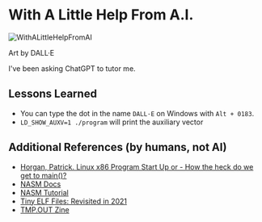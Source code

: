 # With A Little Help From A.I.

![WithALittleHelpFromAI](https://github.com/user-attachments/assets/5e514209-1a8a-45b3-9b67-367c80d6a57a)

Art by DALL·E

I've been asking ChatGPT to tutor me.

## Lessons Learned
* You can type the dot in the name `DALL·E` on Windows with `Alt + 0183`.
* `LD_SHOW_AUXV=1 ./program` will print the auxiliary vector

## Additional References (by humans, not AI)
* [Horgan, Patrick. Linux x86 Program Start Up or - How the heck do we get to main()?](http://dbp-consulting.com/tutorials/debugging/linuxProgramStartup.html)
* [NASM Docs](https://www.nasm.us/doc/)
* [NASM Tutorial](https://cs.lmu.edu/~ray/notes/nasmtutorial/)
* [Tiny ELF Files: Revisited in 2021](https://nathanotterness.com/2021/10/tiny_elf_modernized.html)
* [TMP.OUT Zine](tmpout.sh)
